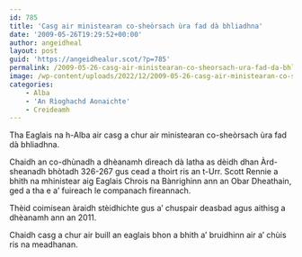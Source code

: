 ```yaml
---
id: 785
title: 'Casg air ministearan co-sheòrsach ùra fad dà bhliadhna'
date: '2009-05-26T19:29:52+00:00'
author: angeidheal
layout: post
guid: 'https://angeidhealur.scot/?p=785'
permalink: /2009-05-26-casg-air-ministearan-co-sheorsach-ura-fad-da-bhliadhna/
image: /wp-content/uploads/2022/12/2009-05-26-casg-air-ministearan-co-sheorsach-ura-fad-da-bhliadhna.webp
categories:
    - Alba
    - 'An Rìoghachd Aonaichte'
    - Creideamh
---
```


Tha Eaglais na h-Alba air casg a chur air ministearan co-sheòrsach ùra fad dà bhliadhna.

Chaidh an co-dhùnadh a dhèanamh dìreach dà latha as dèidh dhan Àrd-sheanadh bhòtadh 326-267 gus cead a thoirt ris an t-Urr. Scott Rennie a bhith na mhinistear aig Eaglais Chrois na Bànrighinn ann an Obar Dheathain, ged a tha e a’ fuireach le companach fireannach.

Thèid coimisean àraidh stèidhichte gus a’ chuspair deasbad agus aithisg a dhèanamh ann an 2011.

Chaidh casg a chur air buill an eaglais bhon a bhith a’ bruidhinn air a’ chùis ris na meadhanan.